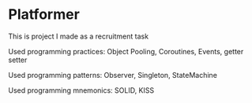 # Platformer
This is project I made as a recruitment task

Used programming practices:
Object Pooling,
Coroutines,
Events,
getter setter

Used programming patterns:
Observer,
Singleton,
StateMachine

Used programming mnemonics:
SOLID,
KISS
